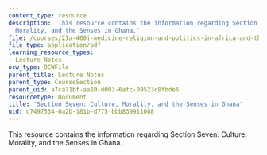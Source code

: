 ```yaml
---
content_type: resource
description: 'This resource contains the information regarding Section Seven: Culture,
  Morality, and the Senses in Ghana.'
file: /courses/21a-460j-medicine-religion-and-politics-in-africa-and-the-african-diaspora-spring-2005/c74975340a2b181bd775bbb839911088_MIT21A_460JS05_4_12_5_460j.pdf
file_type: application/pdf
learning_resource_types:
- Lecture Notes
ocw_type: OCWFile
parent_title: Lecture Notes
parent_type: CourseSection
parent_uid: a7ca71bf-aa10-d003-6afc-09523c8fbde6
resourcetype: Document
title: 'Section Seven: Culture, Morality, and the Senses in Ghana'
uid: c7497534-0a2b-181b-d775-bbb839911088
---
```

This resource contains the information regarding Section Seven: Culture, Morality, and the Senses in Ghana.

